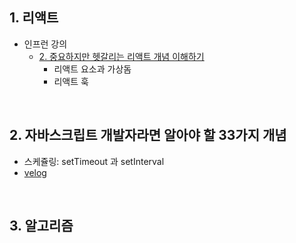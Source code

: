## 1. 리액트
- 인프런 강의
  - [2. 중요하지만 헷갈리는 리액트 개념 이해하기](https://github.com/EunJaePark/React/blob/master/%EA%B0%95%EC%9D%98%EC%A0%95%EB%A6%AC/2_%EC%A4%91%EC%9A%94%ED%95%98%EC%A7%80%EB%A7%8C%20%ED%97%B7%EA%B0%88%EB%A6%AC%EB%8A%94%20%EB%A6%AC%EC%95%A1%ED%8A%B8%20%EA%B0%9C%EB%85%90%20%EC%9D%B4%ED%95%B4%ED%95%98%EA%B8%B0.md)
    - 리액트 요소과 가상돔
    - 리액트 훅
    
 <br/>
 
 ## 2. 자바스크립트 개발자라면 알아야 할 33가지 개념 
 - 스케쥴링: setTimeout 과 setInterval
  - [velog](https://velog.io/@design0728/%EC%8A%A4%EC%BC%80%EC%A5%B4%EB%A7%81-setTimeout-%EA%B3%BC-setInterval)
  
  <br/>
  
## 3. 알고리즘
    
    
    

